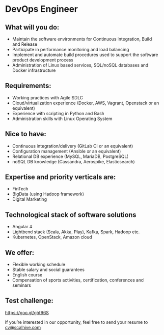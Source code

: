 # DevOps Engineer

## What will you do:
- Maintain the software environments for Continuous Integration, Build and Release
- Participate in performance monitoring and load balancing
- Implement and automate build procedures used to support the software product development process
- Administration of Linux based services, SQL/noSQL databases and Docker infrastructure


## Requirements:
- Working practices with Agile SDLC
- Cloud/virtualization experience (Docker, AWS, Vagrant, Openstack or an equivalent)
- Experience with scripting in Python and Bash
- Administration skills with Linux Operating System

## Nice to have:
- Continuous integration/delivery (GitLab CI or an equivalent)
- Configuration management (Ansible or an equivalent)
- Relational DB experience (MySQL, MariaDB, PostgreSQL)
- noSQL DB knowledge (Cassandra, Aerospike, Elasticsearch)


## Expertise and priority verticals are:
- FinTech
- BigData (using Hadoop framework)
- Digital Marketing

## Technological stack of software solutions
- Angular 4
- Lightbend stack (Scalа, Akka, Play), Kafka, Spark, Hadoop etc.
- Kubernetes, OpenStack, Amazon cloud

## We offer:
- Flexible working schedule
- Stable salary and social guarantees
- English course
- Compensation of sports activities, certification, conferences and seminars


## Test challenge:
https://goo.gl/ght96S

If you’re interested in our opportunity, feel free to send your resume to cv@scalhive.com




